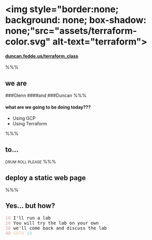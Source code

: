 # <img style="border:none; background: none; box-shadow: none;"src="assets/terraform-color.svg" alt-text="terraform">

#### [duncan.fedde.us/terraform_class](http://duncan.fedde.us/terraform_class)

%%%
## we are
###<span class='fragment'>Glenn</span>
####<span class='fragment'>and</span>
###<span class='fragment'>Duncan</span>
%%%

#### what are we going to be doing today???

- Using GCP <!-- .element: class="fragment" -->
- Using Terraform <!-- .element: class="fragment" -->

%%%

## to<span class='fragment' data-fragment-index='2'>.</span><span class='fragment' data-fragment-index="3">.</span><span class='fragment' data-fragment-index="4">.</span>
  <small class='fragment' data-fragment-index='1' >DRUM ROLL PLEASE</small>
%%%

## deploy a static web page

%%%
<h2>Yes... but how?</h2>
<pre class="fragment">
<span style='color: #dca3a3;'>10</span> I'll run a lab
<span style='color: #dca3a3;'>20</span> You will try the lab on your own
<span style='color: #dca3a3;'>30</span> we'll come back and discuss the lab
<span style='color: #dca3a3;'>40</span> <span style='color: #e3ceab;'>GOTO</span> <span style='color: #8cd0d3;'>10</span>
</pre>
